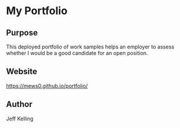 # My Portfolio

## Purpose
This deployed portfolio of work samples helps an employer to assess whether I would be a good candidate for an open position.

## Website
https://mews0.github.io/portfolio/

## Author
Jeff Kelling